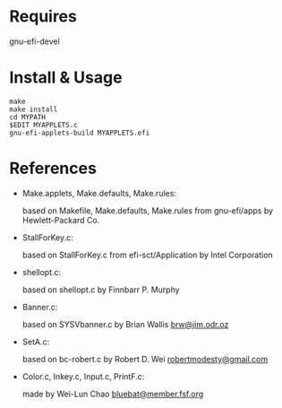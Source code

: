 Requires
========
gnu-efi-devel

Install & Usage
===============
	make
	make install
	cd MYPATH
	$EDIT MYAPPLETS.c
	gnu-efi-applets-build MYAPPLETS.efi

References
==========
* Make.applets, Make.defaults, Make.rules:

	based on Makefile, Make.defaults, Make.rules from gnu-efi/apps by Hewlett-Packard Co.
* StallForKey.c:

	based on StallForKey.c from efi-sct/Application by Intel Corporation
* shellopt.c:

	based on shellopt.c by Finnbarr P. Murphy
* Banner.c:

	based on SYSVbanner.c by Brian Wallis <brw@jim.odr.oz>
* SetA.c:

	based on bc-robert.c by Robert D. Wei <robertmodesty@gmail.com>
* Color.c, Inkey.c, Input.c, PrintF.c:

	made by Wei-Lun Chao <bluebat@member.fsf.org>
